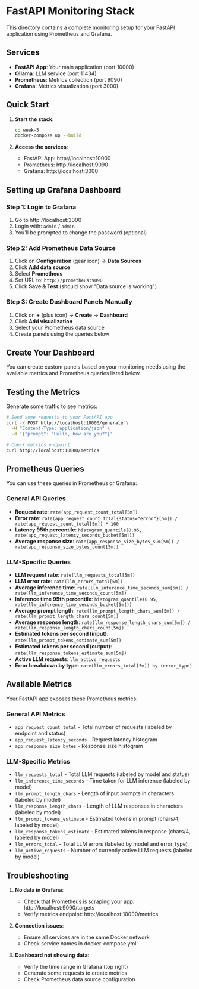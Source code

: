 # FastAPI Monitoring Stack

This directory contains a complete monitoring setup for your FastAPI application using Prometheus and Grafana.

## Services

- **FastAPI App**: Your main application (port 10000)
- **Ollama**: LLM service (port 11434)
- **Prometheus**: Metrics collection (port 9090)
- **Grafana**: Metrics visualization (port 3000)

## Quick Start

1. **Start the stack**:
   ```bash
   cd week-5
   docker-compose up --build
   ```

2. **Access the services**:
   - FastAPI App: http://localhost:10000
   - Prometheus: http://localhost:9090
   - Grafana: http://localhost:3000

## Setting up Grafana Dashboard

### Step 1: Login to Grafana
1. Go to http://localhost:3000
2. Login with: `admin` / `admin`
3. You'll be prompted to change the password (optional)

### Step 2: Add Prometheus Data Source
1. Click on **Configuration** (gear icon) → **Data Sources**
2. Click **Add data source**
3. Select **Prometheus**
4. Set URL to: `http://prometheus:9090`
5. Click **Save & Test** (should show "Data source is working")

### Step 3: Create Dashboard Panels Manually
1. Click on **+** (plus icon) → **Create** → **Dashboard**
2. Click **Add visualization**
3. Select your Prometheus data source
4. Create panels using the queries below

## Create Your Dashboard

You can create custom panels based on your monitoring needs using the available metrics and Prometheus queries listed below.

## Testing the Metrics

Generate some traffic to see metrics:

```bash
# Send some requests to your FastAPI app
curl -X POST http://localhost:10000/generate \
  -H "Content-Type: application/json" \
  -d '{"prompt": "Hello, how are you?"}'

# Check metrics endpoint
curl http://localhost:10000/metrics
```

## Prometheus Queries

You can use these queries in Prometheus or Grafana:

### General API Queries
- **Request rate**: `rate(app_request_count_total[5m])`
- **Error rate**: `rate(app_request_count_total{status="error"}[5m]) / rate(app_request_count_total[5m]) * 100`
- **Latency 95th percentile**: `histogram_quantile(0.95, rate(app_request_latency_seconds_bucket[5m]))`
- **Average response size**: `rate(app_response_size_bytes_sum[5m]) / rate(app_response_size_bytes_count[5m])`

### LLM-Specific Queries
- **LLM request rate**: `rate(llm_requests_total[5m])`
- **LLM error rate**: `rate(llm_errors_total[5m])`
- **Average inference time**: `rate(llm_inference_time_seconds_sum[5m]) / rate(llm_inference_time_seconds_count[5m])`
- **Inference time 95th percentile**: `histogram_quantile(0.95, rate(llm_inference_time_seconds_bucket[5m]))`
- **Average prompt length**: `rate(llm_prompt_length_chars_sum[5m]) / rate(llm_prompt_length_chars_count[5m])`
- **Average response length**: `rate(llm_response_length_chars_sum[5m]) / rate(llm_response_length_chars_count[5m])`
- **Estimated tokens per second (input)**: `rate(llm_prompt_tokens_estimate_sum[5m])`
- **Estimated tokens per second (output)**: `rate(llm_response_tokens_estimate_sum[5m])`
- **Active LLM requests**: `llm_active_requests`
- **Error breakdown by type**: `rate(llm_errors_total[5m]) by (error_type)`

## Available Metrics

Your FastAPI app exposes these Prometheus metrics:

### General API Metrics
- `app_request_count_total` - Total number of requests (labeled by endpoint and status)
- `app_request_latency_seconds` - Request latency histogram
- `app_response_size_bytes` - Response size histogram

### LLM-Specific Metrics
- `llm_requests_total` - Total LLM requests (labeled by model and status)
- `llm_inference_time_seconds` - Time taken for LLM inference (labeled by model)
- `llm_prompt_length_chars` - Length of input prompts in characters (labeled by model)
- `llm_response_length_chars` - Length of LLM responses in characters (labeled by model)
- `llm_prompt_tokens_estimate` - Estimated tokens in prompt (chars/4, labeled by model)
- `llm_response_tokens_estimate` - Estimated tokens in response (chars/4, labeled by model)
- `llm_errors_total` - Total LLM errors (labeled by model and error_type)
- `llm_active_requests` - Number of currently active LLM requests (labeled by model)

## Troubleshooting

1. **No data in Grafana**: 
   - Check that Prometheus is scraping your app: http://localhost:9090/targets
   - Verify metrics endpoint: http://localhost:10000/metrics

2. **Connection issues**:
   - Ensure all services are in the same Docker network
   - Check service names in docker-compose.yml

3. **Dashboard not showing data**:
   - Verify the time range in Grafana (top right)
   - Generate some requests to create metrics
   - Check Prometheus data source configuration 